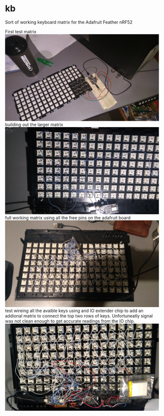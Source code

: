 # kb
Sort of working keyboard matrix for the Adafruit Feather nRF52 

First test matrix
![Alt text](https://github.com/Alex0White/kb/blob/master/Photos/First%20matrix%20test.jpg?raw=true "First test matrix")
building out the larger matrix 
![Alt text](https://github.com/Alex0White/kb/blob/master/Photos/Larger%20matrix.jpg?raw=true "Larger matrix")
full working matrix using all the free pins on the adafruit board 
![Alt text](https://github.com/Alex0White/kb/blob/master/Photos/Full%20working%20matrix.jpg?raw=true "Full working matrix")
test wireing all the avaible keys using and IO extender chip to add an addional matrix to connect the top two rows of keys.
Unfortuneatly signal was not clean enough to get accurate readings from the IO chip. 
![Alt text](https://github.com/Alex0White/kb/blob/master/Photos/Test%20extended%20matrix.jpg?raw=true "Test extended matrix")
